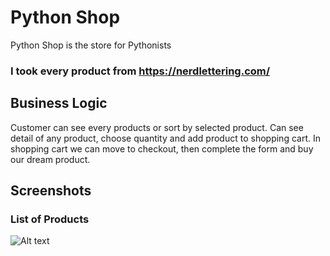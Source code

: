 # Python Shop
Python Shop is the store for Pythonists
### I took every product from https://nerdlettering.com/

## Business Logic
Customer can see every products or sort by selected product. Can see detail of any product, choose quantity and add product to shopping cart. In shopping cart we can move to checkout, then complete the form and buy our dream product.

## Screenshots
### List of Products
![Alt text](./images_github_readme/List.png?raw=true)
